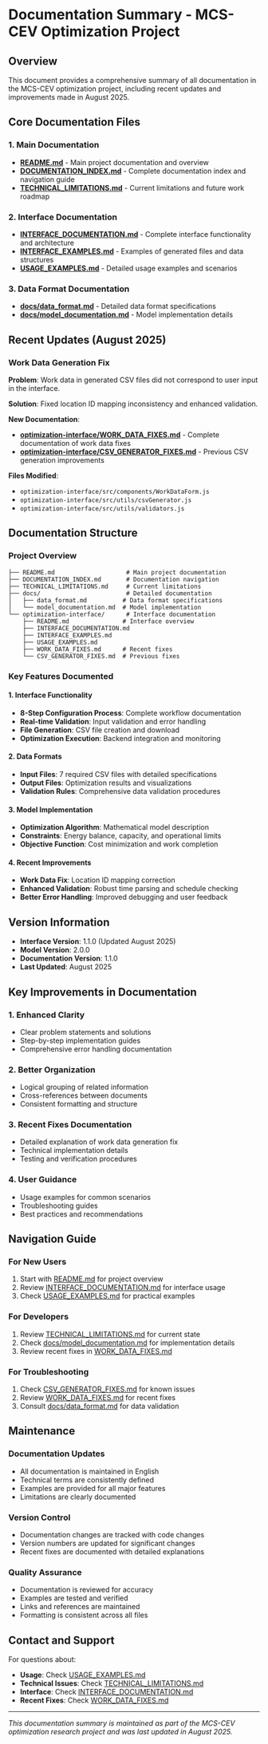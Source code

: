 # Documentation Summary - MCS-CEV Optimization Project

## Overview

This document provides a comprehensive summary of all documentation in the MCS-CEV optimization project, including recent updates and improvements made in August 2025.

## Core Documentation Files

### 1. Main Documentation
- **[README.md](README.md)** - Main project documentation and overview
- **[DOCUMENTATION_INDEX.md](DOCUMENTATION_INDEX.md)** - Complete documentation index and navigation guide
- **[TECHNICAL_LIMITATIONS.md](TECHNICAL_LIMITATIONS.md)** - Current limitations and future work roadmap

### 2. Interface Documentation
- **[INTERFACE_DOCUMENTATION.md](INTERFACE_DOCUMENTATION.md)** - Complete interface functionality and architecture
- **[INTERFACE_EXAMPLES.md](INTERFACE_EXAMPLES.md)** - Examples of generated files and data structures
- **[USAGE_EXAMPLES.md](USAGE_EXAMPLES.md)** - Detailed usage examples and scenarios

### 3. Data Format Documentation
- **[docs/data_format.md](docs/data_format.md)** - Detailed data format specifications
- **[docs/model_documentation.md](docs/model_documentation.md)** - Model implementation details

## Recent Updates (August 2025)

### Work Data Generation Fix

**Problem**: Work data in generated CSV files did not correspond to user input in the interface.

**Solution**: Fixed location ID mapping inconsistency and enhanced validation.

**New Documentation**:
- **[optimization-interface/WORK_DATA_FIXES.md](optimization-interface/WORK_DATA_FIXES.md)** - Complete documentation of work data fixes
- **[optimization-interface/CSV_GENERATOR_FIXES.md](optimization-interface/CSV_GENERATOR_FIXES.md)** - Previous CSV generation improvements

**Files Modified**:
- `optimization-interface/src/components/WorkDataForm.js`
- `optimization-interface/src/utils/csvGenerator.js`
- `optimization-interface/src/utils/validators.js`

## Documentation Structure

### Project Overview
```
├── README.md                    # Main project documentation
├── DOCUMENTATION_INDEX.md       # Documentation navigation
├── TECHNICAL_LIMITATIONS.md     # Current limitations
├── docs/                        # Detailed documentation
│   ├── data_format.md          # Data format specifications
│   └── model_documentation.md  # Model implementation
└── optimization-interface/      # Interface documentation
    ├── README.md               # Interface overview
    ├── INTERFACE_DOCUMENTATION.md
    ├── INTERFACE_EXAMPLES.md
    ├── USAGE_EXAMPLES.md
    ├── WORK_DATA_FIXES.md      # Recent fixes
    └── CSV_GENERATOR_FIXES.md  # Previous fixes
```

### Key Features Documented

#### 1. Interface Functionality
- **8-Step Configuration Process**: Complete workflow documentation
- **Real-time Validation**: Input validation and error handling
- **File Generation**: CSV file creation and download
- **Optimization Execution**: Backend integration and monitoring

#### 2. Data Formats
- **Input Files**: 7 required CSV files with detailed specifications
- **Output Files**: Optimization results and visualizations
- **Validation Rules**: Comprehensive data validation procedures

#### 3. Model Implementation
- **Optimization Algorithm**: Mathematical model description
- **Constraints**: Energy balance, capacity, and operational limits
- **Objective Function**: Cost minimization and work completion

#### 4. Recent Improvements
- **Work Data Fix**: Location ID mapping correction
- **Enhanced Validation**: Robust time parsing and schedule checking
- **Better Error Handling**: Improved debugging and user feedback

## Version Information

- **Interface Version**: 1.1.0 (Updated August 2025)
- **Model Version**: 2.0.0
- **Documentation Version**: 1.1.0
- **Last Updated**: August 2025

## Key Improvements in Documentation

### 1. Enhanced Clarity
- Clear problem statements and solutions
- Step-by-step implementation guides
- Comprehensive error handling documentation

### 2. Better Organization
- Logical grouping of related information
- Cross-references between documents
- Consistent formatting and structure

### 3. Recent Fixes Documentation
- Detailed explanation of work data generation fix
- Technical implementation details
- Testing and verification procedures

### 4. User Guidance
- Usage examples for common scenarios
- Troubleshooting guides
- Best practices and recommendations

## Navigation Guide

### For New Users
1. Start with [README.md](README.md) for project overview
2. Review [INTERFACE_DOCUMENTATION.md](INTERFACE_DOCUMENTATION.md) for interface usage
3. Check [USAGE_EXAMPLES.md](USAGE_EXAMPLES.md) for practical examples

### For Developers
1. Review [TECHNICAL_LIMITATIONS.md](TECHNICAL_LIMITATIONS.md) for current state
2. Check [docs/model_documentation.md](docs/model_documentation.md) for implementation details
3. Review recent fixes in [WORK_DATA_FIXES.md](optimization-interface/WORK_DATA_FIXES.md)

### For Troubleshooting
1. Check [CSV_GENERATOR_FIXES.md](optimization-interface/CSV_GENERATOR_FIXES.md) for known issues
2. Review [WORK_DATA_FIXES.md](optimization-interface/WORK_DATA_FIXES.md) for recent fixes
3. Consult [docs/data_format.md](docs/data_format.md) for data validation

## Maintenance

### Documentation Updates
- All documentation is maintained in English
- Technical terms are consistently defined
- Examples are provided for all major features
- Limitations are clearly documented

### Version Control
- Documentation changes are tracked with code changes
- Version numbers are updated for significant changes
- Recent fixes are documented with detailed explanations

### Quality Assurance
- Documentation is reviewed for accuracy
- Examples are tested and verified
- Links and references are maintained
- Formatting is consistent across all files

## Contact and Support

For questions about:
- **Usage**: Check [USAGE_EXAMPLES.md](USAGE_EXAMPLES.md)
- **Technical Issues**: Check [TECHNICAL_LIMITATIONS.md](TECHNICAL_LIMITATIONS.md)
- **Interface**: Check [INTERFACE_DOCUMENTATION.md](INTERFACE_DOCUMENTATION.md)
- **Recent Fixes**: Check [WORK_DATA_FIXES.md](optimization-interface/WORK_DATA_FIXES.md)

---

*This documentation summary is maintained as part of the MCS-CEV optimization research project and was last updated in August 2025.*
